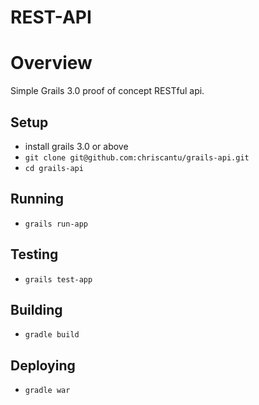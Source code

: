 REST-API
=============

# Overview
Simple Grails 3.0 proof of concept RESTful api.

## Setup
* install grails 3.0 or above
* `git clone git@github.com:chriscantu/grails-api.git`
* `cd grails-api`

## Running
* `grails run-app`

## Testing
* `grails test-app`

## Building
* `gradle build`

## Deploying
* `gradle war`

